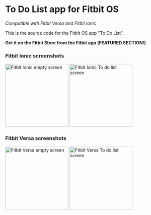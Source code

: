 # To Do List app for Fitbit OS
*Compatible with Fitbit Versa and Fitbit Ionic*

This is the source code for the Fitbit OS app "To Do List".

**Get it on the Fitbit Store from the Fitbit app (FEATURED SECTION!)**

### Fitbit Ionic screenshots
<img src="https://raw.githubusercontent.com/abhijitvalluri/fitbit-todo-list/master/docs/ionic_empty.png" width=200 alt="Fitbit Ionic empty screen" title="Fitbit Ionic empty screen"> <img src="https://raw.githubusercontent.com/abhijitvalluri/fitbit-todo-list/master/docs/ionic_list.png" width=200 alt="Fitbit Ionic To do list screen" title="Fitbit Ionic To do list screen">
<br />
### Fitbit Versa screenshots
<img src="https://raw.githubusercontent.com/abhijitvalluri/fitbit-todo-list/master/docs/versa_empty.png" width=200 alt="Fitbit Versa empty screen" title="Fitbit Versa empty screen"> <img src="https://raw.githubusercontent.com/abhijitvalluri/fitbit-todo-list/master/docs/versa_list.png" width=200 alt="Fitbit Versa To do list screen" title="Fitbit Versa To do list screen">
